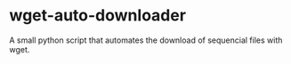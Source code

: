 # wget-auto-downloader
A small python script that automates the download of sequencial files with wget.
